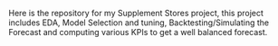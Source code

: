 Here is the repository for my Supplement Stores project, this project includes EDA, Model Selection and tuning, Backtesting/Simulating the Forecast and computing various KPIs to get a well balanced forecast.
